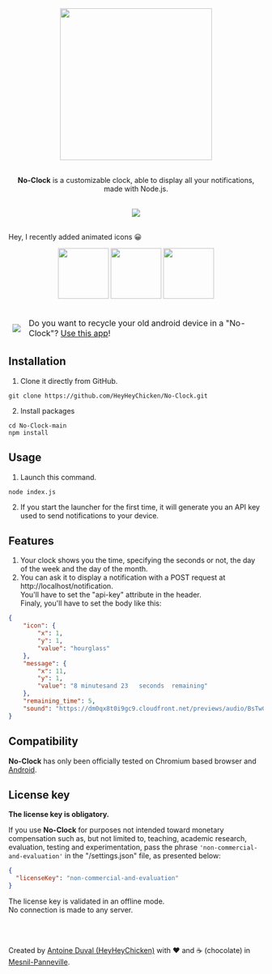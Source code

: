 <div align="center">

<img src="https://raw.githubusercontent.com/HeyHeyChicken/No-Clock/main/resources/logo.png" width="300">
<br><br>

**No-Clock** is a customizable clock, able to display all your notifications, made with Node.js.<br>

<br>

<img src="https://raw.githubusercontent.com/HeyHeyChicken/No-Clock/main/resources/demo.gif">
</div>

<br>

Hey, I recently added animated icons 😀<br/>
<div align="center">
 <img src="https://raw.githubusercontent.com/HeyHeyChicken/No-Clock/main/resources/clock.gif" width="100">
 <img src="https://raw.githubusercontent.com/HeyHeyChicken/No-Clock/main/resources/smile.gif" width="100">
 <img src="https://raw.githubusercontent.com/HeyHeyChicken/No-Clock/main/resources/poop.gif" width="100">
</div>
<br/>
<div align="center">
 <table>
   <thead>
     <tr>
      <td>
       <img src="https://www.android.com/static/images/fav/favicon.ico">
      </td>
      <td>Do you want to recycle your old android device in a "No-Clock"? <a href="https://github.com/HeyHeyChicken/No-Clock-Android">Use this app</a>!</td>
    </tr>
  </thead>
</table>
 </div>

## Installation

1) Clone it directly from GitHub.
```
git clone https://github.com/HeyHeyChicken/No-Clock.git
```
2) Install packages
```
cd No-Clock-main
npm install
```

## Usage

1) Launch this command.
```
node index.js
```
2) If you start the launcher for the first time, it will generate you an API key used to send notifications to your device.<br/>

## Features

1) Your clock shows you the time, specifying the seconds or not, the day of the week and the day of the month.<br/>
2) You can ask it to display a notification with a POST request at http://localhost/notification.<br/>
You'll have to set the "api-key" attribute in the header.<br/>
Finaly, you'll have to set the body like this:
```json
{
    "icon": {
        "x": 1,
        "y": 1,
        "value": "hourglass"
    },
    "message": {
        "x": 11,
        "y": 1,
        "value": "8 minutesand 23   seconds  remaining"
    },
    "remaining_time": 5,
    "sound": "https://dm0qx8t0i9gc9.cloudfront.net/previews/audio/BsTwCwBHBjzwub4i4/audioblocks-bells-positive-sound_BKqfVgMUAvU_NWM.mp3"
}
```

## Compatibility

**No-Clock** has only been officially tested on Chromium based browser and <a href="https://github.com/HeyHeyChicken/No-Clock-Android">Android</a>.

## License key

**The license key is obligatory.**

If you use **No-Clock** for purposes not intended toward monetary compensation such as, but not limited to, teaching, academic research, evaluation, testing and experimentation, pass the phrase `'non-commercial-and-evaluation'` in the "/settings.json" file, as presented below:

```json
{
  "licenseKey": "non-commercial-and-evaluation"
}
```

The license key is validated in an offline mode.<br/>
No connection is made to any server.<br/>

<br>
<br>

Created by [Antoine Duval (HeyHeyChicken)](//antoine.cuffel.fr) with ❤ and ☕ (chocolate) in [Mesnil-Panneville](//en.wikipedia.org/wiki/Mesnil-Panneville).
